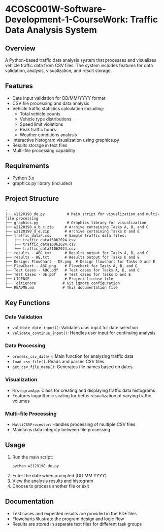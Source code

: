 # 4COSC001W-Software-Development-1-CourseWork: Traffic Data Analysis System

## Overview

A Python-based traffic data analysis system that processes and visualizes vehicle traffic data from CSV files. The system includes features for data validation, analysis, visualization, and result storage.

## Features

- Date input validation for DD/MM/YYYY format
- CSV file processing and data analysis
- Vehicle traffic statistics calculation including:
  - Total vehicle counts
  - Vehicle type distributions
  - Speed limit violations
  - Peak traffic hours
  - Weather conditions analysis
- Interactive histogram visualization using graphics.py
- Results storage in text files
- Multi-file processing capability

## Requirements

- Python 3.x
- graphics.py library (included)

## Project Structure

```
.
├── w2120198_de.py          # Main script for visualization and multi-file processing
├── graphics.py             # Graphics library for visualization
├── w2120198_a_b_c.zip     # Archive containing Tasks A, B, and C
├── w2120198_d_e.zip       # Archive containing Tasks D and E
├── traffic_data*.csv      # Sample traffic data files:
│   ├── traffic_data15062024.csv
│   ├── traffic_data16062024.csv
│   └── traffic_data21062024.csv
├── results - ABC.txt      # Results output for Tasks A, B, and C
├── results - DE.txt       # Results output for Tasks D and E
├── Design: FlowChart - DE.png  # Design flowchart for Tasks D and E
├── FlowChart - ABC.png    # Flowchart for Tasks A, B, and C
├── Test Cases - ABC.pdf   # Test cases for Tasks A, B, and C
├── Test Cases - DE.pdf    # Test cases for Tasks D and E
├── LICENSE                # Project license file
├── .gitignore            # Git ignore configuration
└── README.md             # This documentation file
```

## Key Functions

### Data Validation

- `validate_date_input()`: Validates user input for date selection
- `validate_continue_input()`: Handles user input for continuing analysis

### Data Processing

- `process_csv_data()`: Main function for analyzing traffic data
- `load_csv_file()`: Reads and parses CSV files
- `get_csv_file_name()`: Generates file names based on dates

### Visualization

- `HistogramApp`: Class for creating and displaying traffic data histograms
- Features logarithmic scaling for better visualization of varying traffic volumes

### Multi-file Processing

- `MultiCSVProcessor`: Handles processing of multiple CSV files
- Maintains data integrity between file processing

## Usage

1. Run the main script:
   ```python
   python w2120198_de.py
   ```
2. Enter the date when prompted (DD MM YYYY)
3. View the analysis results and histogram
4. Choose to process another file or exit

## Documentation

- Test cases and expected results are provided in the PDF files
- Flowcharts illustrate the program design and logic flow
- Results are stored in separate text files for different task groups
